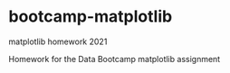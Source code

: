 # bootcamp-matplotlib
matplotlib homework 2021

Homework for the Data Bootcamp matplotlib assignment

